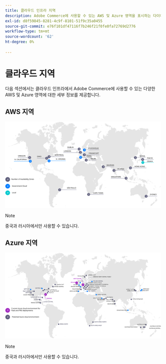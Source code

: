 ```yaml
---
title: 클라우드 인프라 지역
description: Adobe Commerce에 사용할 수 있는 AWS 및 Azure 영역을 표시하는 다이어그램을 검토합니다.
exl-id: d8f59845-8281-4c9f-8101-51f9c35a0455
source-git-commit: e76f101df47116f7b246f21f0fe0fa72769d2776
workflow-type: tm+mt
source-wordcount: '62'
ht-degree: 0%

---
```


# 클라우드 지역

다음 섹션에서는 클라우드 인프라에서 Adobe Commerce에 사용할 수 있는 다양한 AWS 및 Azure 영역에 대한 세부 정보를 제공합니다.

## AWS 지역

![AWS 지역을 보여주는 다이어그램](../../../assets/playbooks/aws-regions.svg)

>[!NOTE]
>
> 중국과 러시아에서만 사용할 수 있습니다.

## Azure 지역

![Azure 영역을 표시하는 다이어그램](../../../assets/playbooks/azure-regions.svg)

>[!NOTE]
>
> 중국과 러시아에서만 사용할 수 있습니다.
